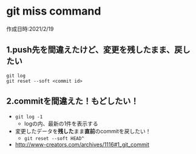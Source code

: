 # git miss command
作成日時:2021/2/19

## 1.push先を間違えたけど、変更を残したまま、戻したい
```
git log
git reset --soft <commit id>
```

## 2.commitを間違えた！もどしたい！
* `git log -1`
  * logの内、最新の1件を表示する
* 変更したデータを**残した**まま**直前**のcommitを戻したい！
  * `git reset --soft HEAD^`
* http://www-creators.com/archives/1116#1_git_commit

